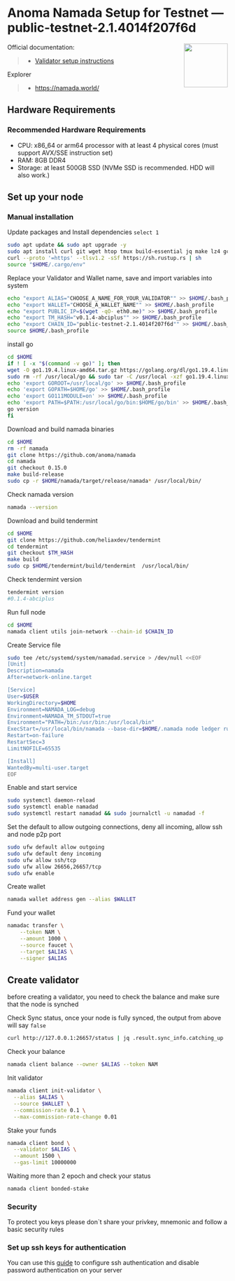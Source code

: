 <div>
<h1 align="left" style="display: flex;"> Anoma Namada Setup for Testnet — public-testnet-2.1.4014f207f6d</h1>
<img src="https://avatars.githubusercontent.com/u/87261362?s=200&v=4"  style="float: right;" width="100" height="100"></img>
</div>

Official documentation:
>- [Validator setup instructions](https://docs.namada.net/testnets/environment-setup.html)

Explorer
>- https://namada.world/

## Hardware Requirements
### Recommended Hardware Requirements 
 - CPU: x86_64 or arm64 processor with at least 4 physical cores (must support AVX/SSE instruction set)
 - RAM: 8GB DDR4
 - Storage: at least 500GB SSD (NVMe SSD is recommended. HDD will also work.)

## Set up your node
### Manual installation

Update packages and Install dependencies `select 1`

~~~bash
sudo apt update && sudo apt upgrade -y
sudo apt install curl git wget htop tmux build-essential jq make lz4 gcc pkg-config libssl-dev libclang-dev -y
curl --proto '=https' --tlsv1.2 -sSf https://sh.rustup.rs | sh
source "$HOME/.cargo/env"
~~~

Replace your Validator and Wallet name, save and import variables into system

~~~bash
echo "export ALIAS="CHOOSE_A_NAME_FOR_YOUR_VALIDATOR"" >> $HOME/.bash_profile
echo "export WALLET="CHOOSE_A_WALLET_NAME"" >> $HOME/.bash_profile
echo "export PUBLIC_IP=$(wget -qO- eth0.me)" >> $HOME/.bash_profile
echo "export TM_HASH="v0.1.4-abciplus"" >> $HOME/.bash_profile
echo "export CHAIN_ID="public-testnet-2.1.4014f207f6d"" >> $HOME/.bash_profile
source $HOME/.bash_profile
~~~

install go

~~~bash
cd $HOME
if ! [ -x "$(command -v go)" ]; then
wget -O go1.19.4.linux-amd64.tar.gz https://golang.org/dl/go1.19.4.linux-amd64.tar.gz
sudo rm -rf /usr/local/go && sudo tar -C /usr/local -xzf go1.19.4.linux-amd64.tar.gz && sudo rm go1.19.4.linux-amd64.tar.gz
echo 'export GOROOT=/usr/local/go' >> $HOME/.bash_profile
echo 'export GOPATH=$HOME/go' >> $HOME/.bash_profile
echo 'export GO111MODULE=on' >> $HOME/.bash_profile
echo 'export PATH=$PATH:/usr/local/go/bin:$HOME/go/bin' >> $HOME/.bash_profile && . $HOME/.bash_profile
go version
fi
~~~

Download and build namada binaries

~~~bash
cd $HOME
rm -rf namada
git clone https://github.com/anoma/namada
cd namada
git checkout 0.15.0
make build-release
sudo cp -r $HOME/namada/target/release/namada* /usr/local/bin/
~~~

Check namada version

~~~bash
namada --version
~~~

Download and build tendermint
~~~bash
cd $HOME
git clone https://github.com/heliaxdev/tendermint
cd tendermint
git checkout $TM_HASH
make build
sudo cp $HOME/tendermint/build/tendermint  /usr/local/bin/
~~~

Check tendermint version
~~~bash
tendermint version
#0.1.4-abciplus
~~~

Run full node

~~~bash
cd $HOME
namada client utils join-network --chain-id $CHAIN_ID
~~~

Create Service file

~~~bash
sudo tee /etc/systemd/system/namadad.service > /dev/null <<EOF
[Unit]
Description=namada
After=network-online.target

[Service]
User=$USER
WorkingDirectory=$HOME
Environment=NAMADA_LOG=debug
Environment=NAMADA_TM_STDOUT=true
Environment="PATH=/bin:/usr/bin:/usr/local/bin"
ExecStart=/usr/local/bin/namada --base-dir=$HOME/.namada node ledger run
Restart=on-failure
RestartSec=3
LimitNOFILE=65535

[Install]
WantedBy=multi-user.target
EOF
~~~

Enable and start service

~~~bash
sudo systemctl daemon-reload
sudo systemctl enable namadad
sudo systemctl restart namadad && sudo journalctl -u namadad -f
~~~

Set the default to allow outgoing connections, deny all incoming, allow ssh and node p2p port

~~~bash
sudo ufw default allow outgoing 
sudo ufw default deny incoming 
sudo ufw allow ssh/tcp 
sudo ufw allow 26656,26657/tcp
sudo ufw enable
~~~

Create wallet

~~~bash
namada wallet address gen --alias $WALLET
~~~


Fund your wallet 

~~~bash
namadac transfer \
    --token NAM \
    --amount 1000 \
    --source faucet \
    --target $ALIAS \
    --signer $ALIAS
~~~

## Create validator

before creating a validator, you need to check the balance and make sure that the node is synched

Check Sync status, once your node is fully synced, the output from above will say `false`

~~~bash
curl http://127.0.0.1:26657/status | jq .result.sync_info.catching_up
~~~

Check your balance

~~~bash
namada client balance --owner $ALIAS --token NAM
~~~

Init validator

~~~bash
namada client init-validator \
  --alias $ALIAS \
  --source $WALLET \
  --commission-rate 0.1 \
  --max-commission-rate-change 0.01
~~~
  
Stake your funds

~~~bash
namada client bond \
  --validator $ALIAS \
  --amount 1500 \
  --gas-limit 10000000
  ~~~
  
Waiting more than 2 epoch and check your status

~~~bash
namada client bonded-stake
~~~
  
### Security
To protect you keys please don`t share your privkey, mnemonic and follow a basic security rules

### Set up ssh keys for authentication
You can use this [guide](https://www.digitalocean.com/community/tutorials/how-to-set-up-ssh-keys-on-ubuntu-20-04) to configure ssh authentication and disable password authentication on your server
